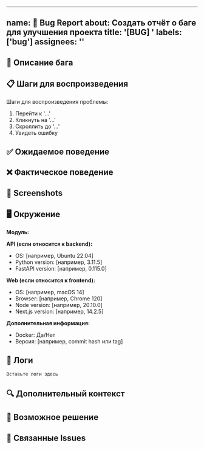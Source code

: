 
---
name: 🐛 Bug Report
about: Создать отчёт о баге для улучшения проекта
title: '[BUG] '
labels: ['bug']
assignees: ''
---

## 🐛 Описание бага

<!-- Ясное и краткое описание проблемы -->

## 📋 Шаги для воспроизведения

Шаги для воспроизведения проблемы:

1. Перейти к '...'
2. Кликнуть на '...'
3. Скроллить до '...'
4. Увидеть ошибку

## ✅ Ожидаемое поведение

<!-- Что должно было произойти? -->

## ❌ Фактическое поведение

<!-- Что произошло на самом деле? -->

## 📸 Screenshots

<!-- Если применимо, добавьте скриншоты -->

## 🖥️ Окружение

**Модуль:** 
<!-- API / Web / Docs / Flows -->

**API (если относится к backend):**
- OS: [например, Ubuntu 22.04]
- Python version: [например, 3.11.5]
- FastAPI version: [например, 0.115.0]

**Web (если относится к frontend):**
- OS: [например, macOS 14]
- Browser: [например, Chrome 120]
- Node version: [например, 20.10.0]
- Next.js version: [например, 14.2.5]

**Дополнительная информация:**
- Docker: Да/Нет
- Версия: [например, commit hash или tag]

## 📝 Логи

<!-- Вставьте релевантные логи -->

```
Вставьте логи здесь
```

## 🔍 Дополнительный контекст

<!-- Любая дополнительная информация о проблеме -->

## 🎯 Возможное решение

<!-- Если у вас есть идеи как исправить, опишите их -->

## 📎 Связанные Issues

<!-- Ссылки на связанные issues, если есть -->
